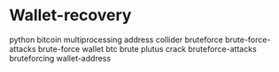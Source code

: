 # Wallet-recovery
python bitcoin multiprocessing address collider bruteforce brute-force-attacks brute-force wallet btc brute plutus crack bruteforce-attacks bruteforcing wallet-address
